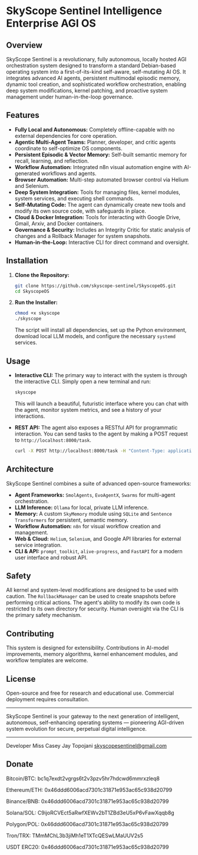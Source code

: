 # SkyScope Sentinel Intelligence Enterprise AGI OS

## Overview
SkyScope Sentinel is a revolutionary, fully autonomous, locally hosted AGI orchestration system designed to transform a standard Debian-based operating system into a first-of-its-kind self-aware, self-mutating AI OS. It integrates advanced AI agents, persistent multimodal episodic memory, dynamic tool creation, and sophisticated workflow orchestration, enabling deep system modifications, kernel patching, and proactive system management under human-in-the-loop governance.

## Features
- **Fully Local and Autonomous:** Completely offline-capable with no external dependencies for core operation.
- **Agentic Multi-Agent Teams:** Planner, developer, and critic agents coordinate to self-optimize OS components.
- **Persistent Episodic & Vector Memory:** Self-built semantic memory for recall, learning, and reflection.
- **Workflow Automation:** Integrated n8n visual automation engine with AI-generated workflows and agents.
- **Browser Automation:** Multi-step automated browser control via Helium and Selenium.
- **Deep System Integration:** Tools for managing files, kernel modules, system services, and executing shell commands.
- **Self-Mutating Code:** The agent can dynamically create new tools and modify its own source code, with safeguards in place.
- **Cloud & Docker Integration:** Tools for interacting with Google Drive, Gmail, Arxiv, and Docker containers.
- **Governance & Security:** Includes an Integrity Critic for static analysis of changes and a Rollback Manager for system snapshots.
- **Human-in-the-Loop:** Interactive CLI for direct command and oversight.

## Installation
1.  **Clone the Repository:**
    ```bash
    git clone https://github.com/skyscope-sentinel/SkyscopeOS.git
    cd SkyscopeOS
    ```
2.  **Run the Installer:**
    ```bash
    chmod +x skyscope
    ./skyscope
    ```
    The script will install all dependencies, set up the Python environment, download local LLM models, and configure the necessary `systemd` services.

## Usage
-   **Interactive CLI:** The primary way to interact with the system is through the interactive CLI. Simply open a new terminal and run:
    ```bash
    skyscope
    ```
    This will launch a beautiful, futuristic interface where you can chat with the agent, monitor system metrics, and see a history of your interactions.

-   **REST API:** The agent also exposes a RESTful API for programmatic interaction. You can send tasks to the agent by making a POST request to `http://localhost:8000/task`.
    ```bash
    curl -X POST http://localhost:8000/task -H "Content-Type: application/json" -d '{"task": "Summarize the latest research on autonomous agents from Arxiv."}'
    ```

## Architecture
SkyScope Sentinel combines a suite of advanced open-source frameworks:
- **Agent Frameworks:** `SmolAgents`, `EvoAgentX`, `Swarms` for multi-agent orchestration.
- **LLM Inference:** `Ollama` for local, private LLM inference.
- **Memory:** A custom `SkyMemory` module using `SQLite` and `Sentence Transformers` for persistent, semantic memory.
- **Workflow Automation:** `n8n` for visual workflow creation and management.
- **Web & Cloud:** `Helium`, `Selenium`, and Google API libraries for external service integration.
- **CLI & API:** `prompt_toolkit`, `alive-progress`, and `FastAPI` for a modern user interface and robust API.

## Safety
All kernel and system-level modifications are designed to be used with caution. The `RollbackManager` can be used to create snapshots before performing critical actions. The agent's ability to modify its own code is restricted to its own directory for security. Human oversight via the CLI is the primary safety mechanism.

## Contributing
This system is designed for extensibility. Contributions in AI-model improvements, memory algorithms, kernel enhancement modules, and workflow templates are welcome.

## License
Open-source and free for research and educational use. Commercial deployment requires consultation.

***

SkyScope Sentinel is your gateway to the next generation of intelligent, autonomous, self-enhancing operating systems — pioneering AGI-driven system evolution for secure, perpetual digital intelligence.

***

Developer Miss Casey Jay Topojani
skyscopesentinel@gmail.com

## Donate

Bitcoin/BTC: bc1q7exdt2vgrgs6t2v3pzv5hr7hdcwd6mmrxzleq8

Ethereum/ETH: 0x46ddd6006acd7301c31871e953ac65c938d20799

Binance/BNB: 0x46ddd6006acd7301c31871e953ac65c938d20799

Solana/SOL: C9ijoRCVEct5aRwfXEWv2bT1ZBd3eU5xP6vFawXqqb8g

Polygon/POL: 0x46ddd6006acd7301c31871e953ac65c938d20799

Tron/TRX: TMmMChL3b3jiMh1eT1XTcQESwLMaUUV2s5

USDT ERC20: 0x46ddd6006acd7301c31871e953ac65c938d20799